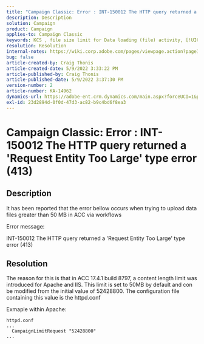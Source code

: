 ```yaml
---
title: "Campaign Classic: Error : INT-150012 The HTTP query returned a 'Request Entity Too Large' type error (413)"
description: Description
solution: Campaign
product: Campaign
applies-to: Campaign Classic
keywords: KCS , file size limit for Data loading (file) activity, [!UICONTROL Request Entity Too Large], CampaignLimitRequest
resolution: Resolution
internal-notes: https://wiki.corp.adobe.com/pages/viewpage.action?pageId=1423015339#ACC-Apache/Tomcat/IIS-WhatisthefilesizelimitforDataloading(file)activity?
bug: false
article-created-by: Craig Thonis
article-created-date: 5/9/2022 3:33:22 PM
article-published-by: Craig Thonis
article-published-date: 5/9/2022 3:37:30 PM
version-number: 2
article-number: KA-14962
dynamics-url: https://adobe-ent.crm.dynamics.com/main.aspx?forceUCI=1&pagetype=entityrecord&etn=knowledgearticle&id=f04e915b-adcf-ec11-a7b5-00224809c196
exl-id: 23d2894d-0f0d-47d3-ac82-b9c4bd6f8ea3
---
```

# Campaign Classic: Error : INT-150012 The HTTP query returned a 'Request Entity Too Large' type error (413)

## Description


It has been reported that the error bellow occurs when trying to upload data files greater than 50 MB in ACC via workflows



Error message:

INT-150012 The HTTP query returned a 'Request Entity Too Large' type error (413)


## Resolution


The reason for this is that in ACC 17.4.1 build 8797, a content length limit was introduced for Apache and IIS. This limit is set to 50MB by default and con be modified from the initial value of 52428800. The configuration file containing this value is the httpd.conf

Exmaple within Apache:


```
httpd.conf
...
  CampaignLimitRequest "52428800"
...
```
